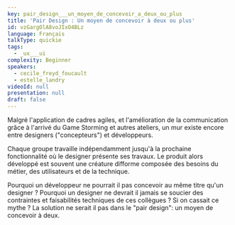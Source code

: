 ```yaml
---
key: pair_design___un_moyen_de_concevoir_a_deux_ou_plus
title: 'Pair Design : Un moyen de concevoir à deux ou plus'
id: vzGargOlA8voJIxO4BLz
language: Français
talkType: quickie
tags:
  - _ux___ui
complexity: Beginner
speakers:
  - cecile_freyd_foucault
  - estelle_landry
videoId: null
presentation: null
draft: false
---
```

Malgré l'application de cadres agiles, et l'amélioration de la communication grâce à l'arrivé du Game Storming et autres ateliers, un mur existe encore entre designers ("concepteurs") et développeurs.

Chaque groupe travaille indépendamment jusqu'à la prochaine fonctionnalité où le designer présente ses travaux. Le produit alors développé est souvent une créature difforme composée des besoins du métier, des utilisateurs et de la technique. 

Pourquoi un développeur ne pourrait il pas concevoir au même titre qu'un designer ? Pourquoi un designer ne devrait il jamais se soucier des contraintes et faisabilités techniques de ces collègues ? Si on cassait ce mythe ? La solution ne serait il pas dans le "pair design": un moyen de concevoir à deux.